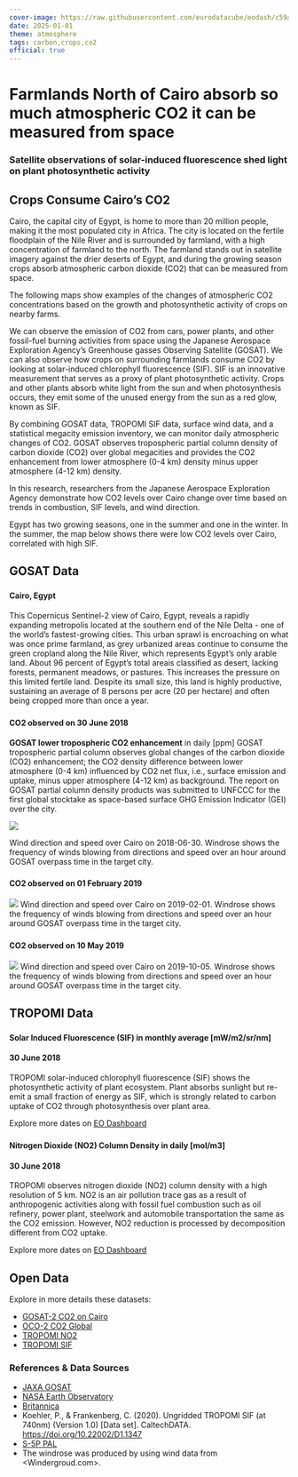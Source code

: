 ```yaml
---
cover-image: https://raw.githubusercontent.com/eurodatacube/eodash/c59adc7d580c6ced1f85a44c5bdd18bf94b3c9ee/app/public/data/story-images/3-agriculture-crops.jpg
date: 2025-01-01
theme: atmosphere
tags: carbon,crops,co2
official: true
---
```


# Farmlands North of Cairo absorb so much atmospheric CO2 it can be measured from space <!--{ as="img" mode="hero" src="https://raw.githubusercontent.com/eurodatacube/eodash/c59adc7d580c6ced1f85a44c5bdd18bf94b3c9ee/app/public/data/story-images/3-agriculture-crops.jpg" }-->
### Satellite observations of solar-induced fluorescence shed light on plant photosynthetic activity<!--{ style="font-size:1.5rem;opacity:0.7;margin-top:1rem;" }-->

## Crops Consume Cairo’s CO2

Cairo, the capital city of Egypt, is home to more than 20 million people, making it the most populated city in Africa. The city is located on the fertile floodplain of the Nile River and is surrounded by farmland, with a high concentration of farmland to the north. The farmland stands out in satellite imagery against the drier deserts of Egypt, and during the growing season crops absorb atmospheric carbon dioxide (CO2) that can be measured from space.

The following maps show examples of the changes of atmospheric CO2 concentrations based on the growth and photosynthetic activity of crops on nearby farms.

We can observe the emission of CO2 from cars, power plants, and other fossil-fuel burning activities from space using the Japanese Aerospace Exploration Agency’s Greenhouse gasses Observing Satellite (GOSAT). We can also observe how crops on surrounding farmlands consume CO2 by looking at solar-induced chlorophyll fluorescence (SIF). SIF is an innovative measurement that serves as a proxy of plant photosynthetic activity. Crops and other plants absorb white light from the sun and when photosynthesis occurs, they emit some of the unused energy from the sun as a red glow, known as SIF.

By combining GOSAT data, TROPOMI SIF data, surface wind data, and a statistical megacity emission inventory, we can monitor daily atmospheric changes of CO2. GOSAT observes tropospheric partial column density of carbon dioxide (CO2) over global megacities and provides the CO2 enhancement from lower atmosphere (0-4 km) density minus upper atmosphere (4-12 km) density.

In this research, researchers from the Japanese Aerospace Exploration Agency demonstrate how CO2 levels over Cairo change over time based on trends in combustion, SIF levels, and wind direction.

Egypt has two growing seasons, one in the summer and one in the winter. In the summer, the map below shows there were low CO2 levels over Cairo, correlated with high SIF.

## GOSAT Data <!--{ as="eox-map" mode="tour" }-->
### <!--{ layers='[{"type":"Tile","properties":{"id":"Overlay labels"},"source":{"type":"XYZ","urls":["//s2maps-tiles.eu/wmts/1.0.0/overlay_base_bright_3857/default/g/{z}/{y}/{x}.jpg"]}},{"type":"Tile","properties":{"id":"EOxCloudless 2021"},"source":{"type":"XYZ","urls":["//s2maps-tiles.eu/wmts/1.0.0/s2cloudless-2021_3857/default/g/{z}/{y}/{x}.jpg"]}}]' zoom="10.316288840107912" center=[31.091596890300035,30.153847605728885] animationOptions={duration:500}}-->
#### Cairo, Egypt
This Copernicus Sentinel-2 view of Cairo, Egypt, reveals a rapidly expanding metropolis located at the southern end of the Nile Delta - one of the world’s fastest-growing cities. This urban sprawl is encroaching on what was once prime farmland, as grey urbanized areas continue to consume the green cropland along the Nile River, which represents Egypt’s only arable land. About 96 percent of Egypt’s total areais classified as desert, lacking forests, permanent meadows, or pastures. This increases the pressure on this limited fertile land. Despite its small size, this land is highly productive, sustaining an average of 8 persons per acre (20 per hectare) and often being cropped more than once a year.
### <!--{ layers='[{"type":"Tile","properties":{"id":"Overlay labels"},"source":{"type":"XYZ","urls":["//s2maps-tiles.eu/wmts/1.0.0/overlay_base_bright_3857/default/g/{z}/{y}/{x}.jpg"]}},{"type":"Tile","properties":{"id":"N2_CO2_jaxa_gosat-2018-06-30T11:59:59Z"},"source":{"type":"TileWMS","urls":["https://gpwmap.jaxa.jp/wms"],"params":{"layers":"EODASH:XCO2-GOSAT-Cairo","styles":"","format":"image/png","time":"2018-06-30T11:59:59Z"}}},{"type":"Tile","properties":{"id":"EOxCloudless 2021"},"source":{"type":"XYZ","urls":["//s2maps-tiles.eu/wmts/1.0.0/s2cloudless-2021_3857/default/g/{z}/{y}/{x}.jpg"]}}]' zoom="10.316288840107912" center=[31.091596890300035,30.153847605728885] animationOptions={duration:500}}-->
#### CO2 observed on 30 June 2018
**GOSAT lower tropospheric CO2 enhancement** in daily [ppm] GOSAT tropospheric partial column observes global changes of the carbon dioxide (CO2) enhancement; the CO2 density difference between lower atmosphere (0-4 km) influenced by CO2 net flux, i.e., surface emission and uptake, minus upper atmosphere (4-12 km) as background. The report on GOSAT partial column density products was submitted to UNFCCC for the first global stocktake as space-based surface GHG Emission Indicator (GEI) over the city.

![](https://raw.githubusercontent.com/eurodatacube/eodash/c59adc7d580c6ced1f85a44c5bdd18bf94b3c9ee/app/public/data/story-images/Wind_Cairo_2018-06-30_rev.png)

Wind direction and speed over Cairo on 2018-06-30.
Windrose shows the frequency of winds blowing from directions and speed over an hour around GOSAT overpass time in the target city.

### <!--{ layers='[{"type":"Tile","properties":{"id":"Overlay labels"},"source":{"type":"XYZ","urls":["//s2maps-tiles.eu/wmts/1.0.0/overlay_base_bright_3857/default/g/{z}/{y}/{x}.jpg"]}},{"type":"Tile","properties":{"id":"N2_CO2_jaxa_gosat-2019-02-01T11:59:59Z"},"source":{"type":"TileWMS","urls":["https://gpwmap.jaxa.jp/wms"],"params":{"layers":"EODASH:XCO2-GOSAT-Cairo","styles":"","format":"image/png","time":"2019-02-01T11:59:59Z"}}},{"type":"Tile","properties":{"id":"EOxCloudless 2021"},"source":{"type":"XYZ","urls":["//s2maps-tiles.eu/wmts/1.0.0/s2cloudless-2021_3857/default/g/{z}/{y}/{x}.jpg"]}}]' zoom="10.316288840107912" center=[31.091596890300035,30.153847605728885] animationOptions={duration:500}}-->
#### CO2 observed on 01 February 2019
![](https://raw.githubusercontent.com/eurodatacube/eodash/c59adc7d580c6ced1f85a44c5bdd18bf94b3c9ee/app/public/data/story-images/Wind_Cairo_2019-02-01_rev.png)
Wind direction and speed over Cairo on 2019-02-01.
Windrose shows the frequency of winds blowing from directions and speed over an hour around GOSAT overpass time in the target city.
### <!--{ layers='[{"type":"Tile","properties":{"id":"Overlay labels"},"source":{"type":"XYZ","urls":["//s2maps-tiles.eu/wmts/1.0.0/overlay_base_bright_3857/default/g/{z}/{y}/{x}.jpg"]}},{"type":"Tile","properties":{"id":"N2_CO2_jaxa_gosat-2019-10-05T11:59:59Z"},"source":{"type":"TileWMS","urls":["https://gpwmap.jaxa.jp/wms"],"params":{"layers":"EODASH:XCO2-GOSAT-Cairo","styles":"","format":"image/png","time":"2019-10-05T11:59:59Z"}}},{"type":"Tile","properties":{"id":"EOxCloudless 2021"},"source":{"type":"XYZ","urls":["//s2maps-tiles.eu/wmts/1.0.0/s2cloudless-2021_3857/default/g/{z}/{y}/{x}.jpg"]}}]' zoom="10.316288840107912" center=[31.091596890300035,30.153847605728885] animationOptions={duration:500}}-->
#### CO2 observed on 10 May 2019
![](https://raw.githubusercontent.com/eurodatacube/eodash/c59adc7d580c6ced1f85a44c5bdd18bf94b3c9ee/app/public/data/story-images/Wind_Cairo_2019-10-05_rev.png)
Wind direction and speed over Cairo on 2019-10-05.
Windrose shows the frequency of winds blowing from directions and speed over an hour around GOSAT overpass time in the target city.

## TROPOMI Data <!--{ as="eox-map" mode="tour" }-->
### <!--{ layers='[{"type":"Tile","properties":{"id":"Overlay labels"},"source":{"type":"XYZ","urls":["//s2maps-tiles.eu/wmts/1.0.0/overlay_base_bright_3857/default/g/{z}/{y}/{x}.jpg"]}},{"type":"Tile","properties":{"id":"solar_induced_chlorophyll_fluorescence-2018-06-15T23:59:59Z"},"source":{"type":"TileWMS","urls":["https://gpwmap.jaxa.jp/wms"],"params":{"layers":"EODASH:SIF-TROPOMI-Cairo-Monthly","styles":"","format":"image/png","time":"2018-06-15T23:59:59Z"}}},{"type":"Tile","properties":{"id":"Terrain light"},"source":{"type":"XYZ","urls":["//s2maps-tiles.eu/wmts/1.0.0/terrain-light_3857/default/g/{z}/{y}/{x}.jpg"]}}]' zoom="9.352955506774572" center=[30.64824319798807,30.01273241483284] animationOptions={duration:500}}-->
#### Solar Induced Fluorescence (SIF) in monthly average [mW/m2/sr/nm] 

#### 30 June 2018
TROPOMI solar-induced chlorophyll fluorescence (SIF) shows the photosynthetic activity of plant ecosystem. Plant absorbs sunlight but re-emit a small fraction of energy as SIF, which is strongly related to carbon uptake of CO2 through photosynthesis over plant area.

Explore more dates on [EO Dashboard](https://eodashboard.org/explore?indicator=SIF&area=POLYGON%28%2841.84832763671875%2027.581815963034614,42.34326171875%2027.581815963034614,42.34326171875%2028.736837344826014,41.84832763671875%2028.736837344826014,41.84832763671875%2027.581815963034614%29%29&x=3411746.82651&y=3505186.58173&z=9.35296)

### <!--{ layers='[{"type":"Tile","properties":{"id":"Overlay labels"},"source":{"type":"XYZ","urls":["//s2maps-tiles.eu/wmts/1.0.0/overlay_base_bright_3857/default/g/{z}/{y}/{x}.jpg"]}},{"type":"Tile","properties":{"id":"N1_NO2_jaxa-2018-06-30T11:59:59Z"},"source":{"type":"TileWMS","urls":["https://gpwmap.jaxa.jp/wms"],"params":{"layers":"EODASH:NO2-TROPOMI-Cairo-Daily","styles":"","format":"image/png","time":"2018-06-30T11:59:59Z"}}},{"type":"Tile","properties":{"id":"Terrain light"},"source":{"type":"XYZ","urls":["//s2maps-tiles.eu/wmts/1.0.0/terrain-light_3857/default/g/{z}/{y}/{x}.jpg"]}}]' zoom="9.352955506774572" center=[30.64824319798807,30.01273241483284] animationOptions={duration:500}}-->
#### Nitrogen Dioxide (NO2) Column Density in daily [mol/m3] 
#### 30 June 2018
TROPOMI observes nitrogen dioxide (NO2) column density with a high resolution of 5 km. NO2 is an air pollution trace gas as a result of anthropogenic activities along with fossil fuel combustion such as oil refinery, power plant, steelwork and automobile transportation the same as the CO2 emission. However, NO2 reduction is processed by decomposition different from CO2 uptake.

Explore more dates on [EO Dashboard](https://eodashboard.org/explore?indicator=N1_NO2_jaxa&area=POLYGON%28%2841.84832763671875%2027.581815963034614,42.34326171875%2027.581815963034614,42.34326171875%2028.736837344826014,41.84832763671875%2028.736837344826014,41.84832763671875%2027.581815963034614%29%29&x=3411746.82651&y=3505186.58173&z=9.35296)

## Open Data
Explore in more details these datasets:

- [GOSAT-2 CO2 on Cairo](https://eodashboard.org/explore?indicator=N2_CO2_jaxa_gosat)
- [OCO-2 CO2 Global](https://eodashboard.org/explore?indicator=N2_CO2_mean)
- [TROPOMI NO2](https://eodashboard.org/explore?indicator=N1_NO2)
- [TROPOMI SIF](https://eodashboard.org/explore?indicator=SIF)


### References & Data Sources
	
* [JAXA GOSAT](https://www.eorc.jaxa.jp/GOSAT/GPCG/index_GOSAT.html)
* [NASA Earth Observatory](https://earthobservatory.nasa.gov/features/Lights2/lights_soil5.php)
* [Britannica](https://www.britannica.com/place/Egypt/Agriculture-and-fishing)
* Koehler, P., & Frankenberg, C. (2020). Ungridded TROPOMI SIF (at 740nm) (Version 1.0) [Data set]. CaltechDATA. <https://doi.org/10.22002/D1.1347>
* [S-5P PAL](https://data-portal.s5p-pal.com/products/no2.html)
* The windrose was produced by using wind data from <Windergroud.com>.
	
	

